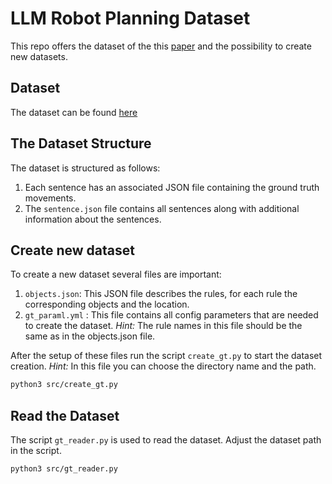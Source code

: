 # LLM Robot Planning Dataset

This repo offers the dataset of the this [paper]() and the possibility to create new datasets. 

## Dataset
The dataset can be found [here](https://drive.google.com/drive/folders/10ocT59q-CzqNAOLwHQQTokxN-ECO3asS)

## The Dataset Structure
The dataset is structured as follows:
1. Each sentence has an associated JSON file containing the ground truth movements.
2. The `sentence.json` file contains all sentences along with additional information about the sentences.

## Create new dataset
To create a new dataset several files are important: 

1. `objects.json`: This JSON file describes the rules, for each rule the corresponding objects and the location. 
2. `gt_paraml.yml` : This file contains all config parameters that are needed to create the dataset. *Hint:* The rule names in this file should be the same as in the objects.json file.

After the setup of these files run the script `create_gt.py` to start the dataset creation.
*Hint:* In this file you can choose the directory name and the path. 

```bash
python3 src/create_gt.py 
```

## Read the Dataset
The script `gt_reader.py` is used to read the dataset.
Adjust the dataset path in the script.

```bash
python3 src/gt_reader.py
```